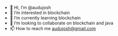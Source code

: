 - 👋 Hi, I’m @audujosh
- 👀 I’m interested in blockchain
- 🌱 I’m currently learning blockchain
- 💞️ I’m looking to collaborate on blockchain and java 
- 📫 How to reach me audujosh@gmail.com

<!---
audujosh/audujosh is a ✨ special ✨ repository because its `README.md` (this file) appears on your GitHub profile.
You can click the Preview link to take a look at your changes.
--->
